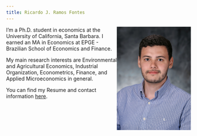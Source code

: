```yaml
---
title: Ricardo J. Ramos Fontes
---
```


<img src="/content/images/professional_pic.jpg/" style="max-width:40%;min-width:70px;float:right;" alt="Foto" />

I’m a Ph.D. student in economics at the University of California, Santa Barbara. I earned an MA in Economics at EPGE - Brazilian School of Economics and Finance. 

My main research interests are Environmental and Agricultural Economics, Industrial Organization, Econometrics, Finance, and Applied Microeconomics in general.

You can find my Resume and contact information [here](/about/).
